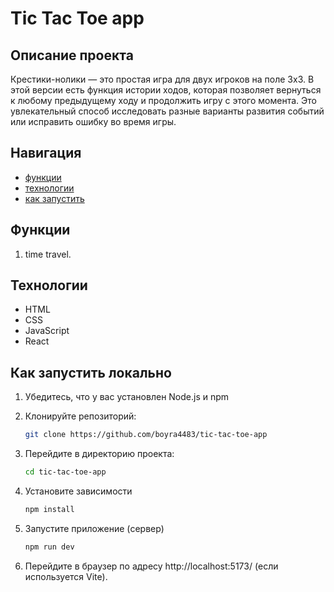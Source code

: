 # Tic Tac Toe app

## Описание проекта

Крестики-нолики — это простая игра для двух игроков на поле 3x3. В этой версии есть функция истории ходов, которая позволяет вернуться к любому предыдущему ходу и продолжить игру с этого момента. Это увлекательный способ исследовать разные варианты развития событий или исправить ошибку во время игры.

## Навигация

- [функции](#Функции)
- [технологии](#Технологии)
- [как запустить](#Как-запустить-локально)

## Функции

1. time travel.

## Технологии

- HTML
- CSS
- JavaScript
- React

## Как запустить локально

1. Убедитесь, что у вас установлен Node.js и npm
2. Клонируйте репозиторий:

   ```bash
   git clone https://github.com/boyra4483/tic-tac-toe-app

   ```

3. Перейдите в директорию проекта:

   ```bash
   cd tic-tac-toe-app

   ```

4. Установите зависимости

   ```bash
   npm install

   ```

5. Запустите приложение (cервер)
   ```bash
   npm run dev
   ```
6. Перейдите в браузер по адресу http://localhost:5173/ (если используется Vite).
